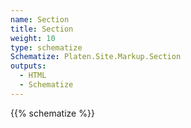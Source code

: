 ```yaml
---
name: Section
title: Section
weight: 10
type: schematize
Schematize: Platen.Site.Markup.Section
outputs:
  - HTML
  - Schematize
---
```


{{% schematize %}}
